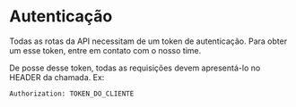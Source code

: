 # Autenticação

Todas as rotas da API necessitam de um token de autenticação. Para obter um esse token, entre em contato com o nosso time.

De posse desse token, todas as requisições devem apresentá-lo no HEADER da chamada. Ex:

```
Authorization: TOKEN_DO_CLIENTE
```
